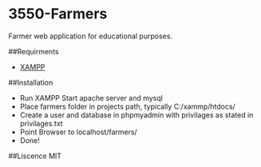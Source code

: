 3550-Farmers
============

Farmer web application for educational purposes.

##Requirments
  - [XAMPP]

##Installation
  - Run XAMPP Start apache server and mysql
  - Place farmers folder in projects path, typically C:/xammp/htdocs/
  - Create a user and database in phpmyadmin with privilages as stated in privilages.txt
  - Point Browser to localhost/farmers/
  - Done!

##Liscence
  MIT

[XAMPP]:https://www.apachefriends.org/download.html
